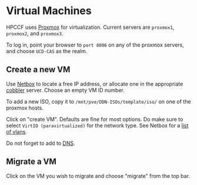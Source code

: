 # Virtual Machines

HPCCF uses [Proxmox](https://www.proxmox.com/en/) for virtualization.  Current
servers are `proxmox1`, `proxmox2`, and `proxmox3`.  

To log in, point your browser to `port 8006` on any of the proxmox servers, and choose
`UCD-CAS` as the realm.

## Create a new VM

Use [Netbox](netbox) to locate a free IP address, or allocate one in the appropriate
[cobbler](cobbler) server.  Choose an empty VM ID number.  

To add a new ISO, copy it to `/mnt/pve/DDN-ISOs/template/iso/` on one of the
proxmox hosts.

Click on "create VM".  Defaults are fine for most options.  Do make sure to select
`VirtIO (paravirtualized)` for the network type.  See Netbox for a 
[list of vlans](https://netbox.hpc.ucdavis.edu/ipam/vlans/).

Do not forget to add to [DNS](dns).

## Migrate a VM

Click on the VM you wish to migrate and choose "migrate" from the top bar.
